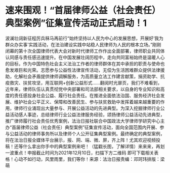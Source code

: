 # 速来围观！“首届律师公益（社会责任）典型案例”征集宣传活动正式启动！1

波澜壮阔新征程厉兵秣马再前行“始终坚持以人民为中心的发展思想，开展好‘我为群众办实事’实践活动，在法治建设实践中站稳人民律师为人民的根本立场。”刚刚闭幕的第十次全国律师代表大会对新时代律师工作作出全面部署，律师职业共同体认同感与责任感迅速提升。在中国发展壮阔历程中，走向共同富裕始终是温暖人心的目标，作为中国特色社会主义法治工作者的律师群体在其中承担的职责与使命也愈发艰巨和光荣。志愿参与公益性法律宣传活动，无偿为生活困难群众提供法律援助，化解社会矛盾提供律师调解服务，为高质量立法工作建言献策，捐资助学、抗疫救灾、扶贫攻坚，用互联网+创新公益形式……翻阅时光扉页，我们不难看到，近年来，律师队伍认真贯彻党中央部署和司法部相关要求，以自身的专业知识和高度的责任感投身社会公益、履行社会责任。在推进全面依法治国、服务经济社会发展、维护社会公平正义、保障和改善民生、参与扶贫救助中发挥着越来越重要的作用，律师行业涌现出大量参与、开展公益活动的先进典型。为深入挖掘律师行业公益活动感人事迹，总结律师行业公益法律服务经验，颂扬律师公益活动先进典型，推广律师履行社会责任优秀案例，法治日报社联合中国政法大学律师学研究中心主办“首届律师公益（社会责任）典型案例”征集宣传活动，面向全国范围内开展、参与公益活动的律师事务所以及律师个人公开征集典型案例。最终确定的典型案例，将在法治日报全媒体平台展示，报、网、端、微、屏，齐上阵！尤其欢迎视频投稿！还等什么拿出你手中的典型案例来吧！（猛戳长图，了解详情）来来来，再划一波重点！申报截止时间为2021年12月10日，扫描下方二维码 即可下载相关表格！心动不如行动，风里雨里，我们等你！来源：法治日报责编：邓珂玮排版：梁萌

